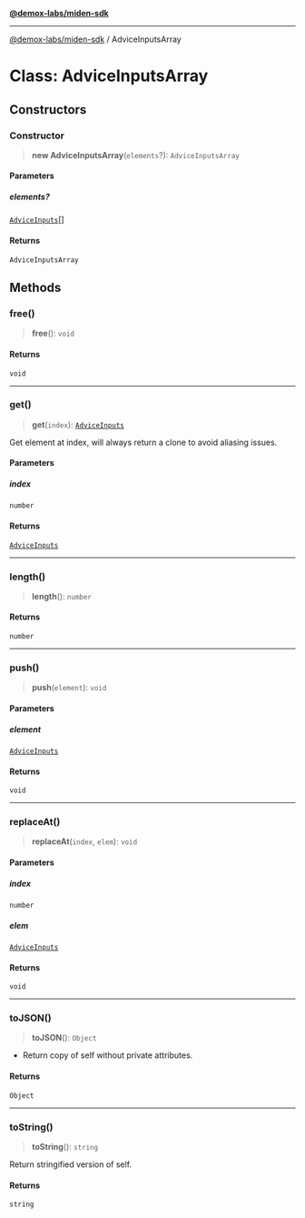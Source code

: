 [**@demox-labs/miden-sdk**](../README.md)

***

[@demox-labs/miden-sdk](../README.md) / AdviceInputsArray

# Class: AdviceInputsArray

## Constructors

### Constructor

> **new AdviceInputsArray**(`elements`?): `AdviceInputsArray`

#### Parameters

##### elements?

[`AdviceInputs`](AdviceInputs.md)[]

#### Returns

`AdviceInputsArray`

## Methods

### free()

> **free**(): `void`

#### Returns

`void`

***

### get()

> **get**(`index`): [`AdviceInputs`](AdviceInputs.md)

Get element at index, will always return a clone to avoid aliasing issues.

#### Parameters

##### index

`number`

#### Returns

[`AdviceInputs`](AdviceInputs.md)

***

### length()

> **length**(): `number`

#### Returns

`number`

***

### push()

> **push**(`element`): `void`

#### Parameters

##### element

[`AdviceInputs`](AdviceInputs.md)

#### Returns

`void`

***

### replaceAt()

> **replaceAt**(`index`, `elem`): `void`

#### Parameters

##### index

`number`

##### elem

[`AdviceInputs`](AdviceInputs.md)

#### Returns

`void`

***

### toJSON()

> **toJSON**(): `Object`

* Return copy of self without private attributes.

#### Returns

`Object`

***

### toString()

> **toString**(): `string`

Return stringified version of self.

#### Returns

`string`
